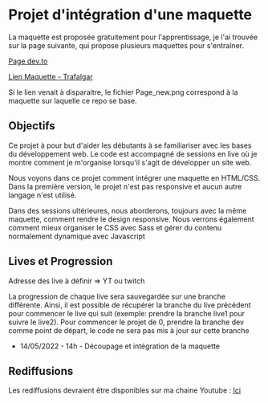 <h1> Projet d'intégration d'une maquette </h1>

La maquette est proposée gratuitement pour l'apprentissage, je l'ai trouvée sur la page suivante, qui propose plusieurs maquettes pour s'entraîner.

<a href="https://dev.to/emmanx/free-figma-ui-designs-for-frontend-practice-3ak2">Page dev.to</a>

<a href='https://www.figma.com/file/EWmzcVkd7qbP5Nf7iMvuqP/Trafalgar-Landing-Page?node-id=0%3A1'> Lien Maquette - Trafalgar </a>

<p>Si le lien venait à disparaitre, le fichier Page_new.png correspond à la maquette sur laquelle ce repo se base.</p>

<h2>Objectifs</h2>

<p> Ce projet à pour but d'aider les débutants à se familiariser avec les bases du développement web. Le code est accompagné de sessions en live où je montre comment je m'organise lorsqu'il s'agit de développer un site web.</p>

<p> Nous voyons dans ce projet comment intégrer une maquette en HTML/CSS. Dans la première version, le projet n'est pas responsive et aucun autre langage n'est utilisé. </p>


<p> Dans des sessions ultérieures, nous aborderons, toujours avec la même maquette, comment rendre le design responsive. Nous verrons également comment mieux organiser le CSS avec Sass et gérer du contenu normalement dynamique avec Javascript </p>


<h2>Lives et Progression</h2>

Adresse des live à définir => YT ou twitch

<p>La progression de chaque live sera sauvegardée sur une branche différente. Ainsi, il est possible de récupérer la branche du live précédent pour commencer le live qui suit (exemple: prendre la branche live1 pour suivre le live2). 
Pour commencer le projet de 0, prendre la branche dev comme point de départ, le code ne sera pas mis à jour sur cette branche </p>

<ul>
<li> 14/05/2022 - 14h - Découpage et intégration de la maquette </li>
</ul>

<h2>Rediffusions</h2>

Les rediffusions devraient être disponibles sur ma chaine Youtube : <a href="https://www.youtube.com/user/louvethomas/videos">Ici </a>

